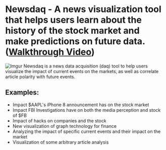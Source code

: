 # Newsdaq - A news visualization tool that helps users learn about the history of the stock market and make predictions on future data. ([Walkthrough Video](https://www.youtube.com/watch?time_continue=5&v=HfoYUYTZ1HU))
![Imgur](https://i.imgur.com/pDHK32R.jpg)
Newsdaq is a news data acquisition (daq) tool to help users visualize the impact of current events on the markets, as well as correlate article polarity with future events.

## Examples:
* Impact $AAPL's iPhone 8 announcement has on the stock market
* Impact FBI Investigations have on both the media perception and stock of $FB
* Impact of hacks on companies and the stock
* New visualization of graph technology for finance
* Analyzing the impact of specific current events and their impact on the market
* Visualization of some arbitrary article analysis
